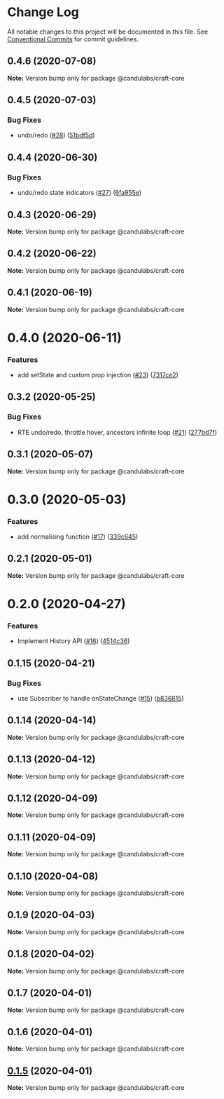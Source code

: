 # Change Log

All notable changes to this project will be documented in this file.
See [Conventional Commits](https://conventionalcommits.org) for commit guidelines.

## 0.4.6 (2020-07-08)

**Note:** Version bump only for package @candulabs/craft-core





## 0.4.5 (2020-07-03)


### Bug Fixes

* undo/redo ([#28](https://github.com/candulabs/craft.js/issues/28)) ([51bdf5d](https://github.com/candulabs/craft.js/commit/51bdf5d334a60feadf4fe13ae122e11650e7661e))





## 0.4.4 (2020-06-30)


### Bug Fixes

* undo/redo state indicators ([#27](https://github.com/candulabs/craft.js/issues/27)) ([6fa955e](https://github.com/candulabs/craft.js/commit/6fa955e4c80732d01b87e9fcde08a332333a9a48))





## 0.4.3 (2020-06-29)

**Note:** Version bump only for package @candulabs/craft-core





## 0.4.2 (2020-06-22)

**Note:** Version bump only for package @candulabs/craft-core





## 0.4.1 (2020-06-19)

**Note:** Version bump only for package @candulabs/craft-core





# 0.4.0 (2020-06-11)


### Features

* add setState and custom prop injection ([#23](https://github.com/candulabs/craft.js/issues/23)) ([7317ce2](https://github.com/candulabs/craft.js/commit/7317ce27d6d57a5be3cf4fb0573be1fb18d01366))





## 0.3.2 (2020-05-25)


### Bug Fixes

* RTE undo/redo, throttle hover, ancestors infinite loop ([#21](https://github.com/candulabs/craft.js/issues/21)) ([277bd7f](https://github.com/candulabs/craft.js/commit/277bd7f04fd2579c565e051ca239252993198479))





## 0.3.1 (2020-05-07)

**Note:** Version bump only for package @candulabs/craft-core





# 0.3.0 (2020-05-03)


### Features

* add normalising function ([#17](https://github.com/candulabs/craft.js/issues/17)) ([339c645](https://github.com/candulabs/craft.js/commit/339c6456c9f67432024cdc971155a04c8c8b8777))





## 0.2.1 (2020-05-01)

**Note:** Version bump only for package @candulabs/craft-core





# 0.2.0 (2020-04-27)


### Features

* Implement History API ([#16](https://github.com/candulabs/craft.js/issues/16)) ([4514c36](https://github.com/candulabs/craft.js/commit/4514c36cfe0037c60af68c0939b0fcc263476a93))





## 0.1.15 (2020-04-21)


### Bug Fixes

* use Subscriber to handle onStateChange ([#15](https://github.com/candulabs/craft.js/issues/15)) ([b836815](https://github.com/candulabs/craft.js/commit/b8368158b8032cfb61e36c344804ce176e3c88f1))





## 0.1.14 (2020-04-14)

**Note:** Version bump only for package @candulabs/craft-core





## 0.1.13 (2020-04-12)

**Note:** Version bump only for package @candulabs/craft-core





## 0.1.12 (2020-04-09)

**Note:** Version bump only for package @candulabs/craft-core





## 0.1.11 (2020-04-09)

**Note:** Version bump only for package @candulabs/craft-core





## 0.1.10 (2020-04-08)

**Note:** Version bump only for package @candulabs/craft-core





## 0.1.9 (2020-04-03)

**Note:** Version bump only for package @candulabs/craft-core





## 0.1.8 (2020-04-02)

**Note:** Version bump only for package @candulabs/craft-core





## 0.1.7 (2020-04-01)

**Note:** Version bump only for package @candulabs/craft-core





## 0.1.6 (2020-04-01)

**Note:** Version bump only for package @candulabs/craft-core





## [0.1.5](https://github.com/candulabs/craft.js/compare/v0.1.0-beta.3...v0.1.5) (2020-04-01)

**Note:** Version bump only for package @candulabs/craft-core
